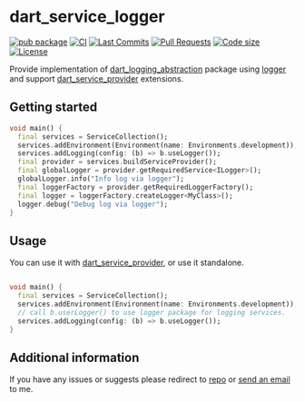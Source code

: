 <!-- 
This README describes the package. If you publish this package to pub.dev,
this README's contents appear on the landing page for your package.

For information about how to write a good package README, see the guide for
[writing package pages](https://dart.dev/tools/pub/writing-package-pages). 

For general information about developing packages, see the Dart guide for
[creating packages](https://dart.dev/guides/libraries/create-packages)
and the Flutter guide for
[developing packages and plugins](https://flutter.dev/to/develop-packages). 
-->

# dart_service_logger

[![pub package](https://img.shields.io/pub/v/dart_service_logger?logo=dart&logoColor=00b9fc)](https://pub.dev/packages/dart_service_logger)
[![CI](https://img.shields.io/github/actions/workflow/status/codelovercc/dart_service_logger/dart.yml?branch=main&logo=github-actions&logoColor=white)](https://github.com/codelovercc/dart_service_logger/actions)
[![Last Commits](https://img.shields.io/github/last-commit/codelovercc/dart_service_logger?logo=git&logoColor=white)](https://github.com/codelovercc/dart_service_logger/commits/main)
[![Pull Requests](https://img.shields.io/github/issues-pr/codelovercc/dart_service_logger?logo=github&logoColor=white)](https://github.com/codelovercc/dart_service_logger/pulls)
[![Code size](https://img.shields.io/github/languages/code-size/codelovercc/dart_service_logger?logo=github&logoColor=white)](https://github.com/codelovercc/dart_service_logger)
[![License](https://img.shields.io/github/license/codelovercc/dart_service_logger?logo=open-source-initiative&logoColor=green)](https://github.com/codelovercc/dart_service_logger/blob/main/LICENSE)

Provide implementation
of [dart_logging_abstraction](https://pub.dev/packages/dart_logging_abstraction) package
using [logger](https://pub.dev/packages/logger) and
support [dart_service_provider](https://pub.dev/packages/dart_service_provider) extensions.

## Getting started

```dart
void main() {
  final services = ServiceCollection();
  services.addEnvironment(Environment(name: Environments.development));
  services.addLogging(config: (b) => b.useLogger());
  final provider = services.buildServiceProvider();
  final globalLogger = provider.getRequiredService<ILogger>();
  globalLogger.info("Info log via logger");
  final loggerFactory = provider.getRequiredLoggerFactory();
  final logger = loggerFactory.createLogger<MyClass>();
  logger.debug("Debug log via logger");
}
```

## Usage

You can use it with [dart_service_provider](https://pub.dev/packages/dart_service_provider), or use
it standalone.

```dart

void main() {
  final services = ServiceCollection();
  services.addEnvironment(Environment(name: Environments.development));
  // call b.userLogger() to use logger package for logging services.
  services.addLogging(config: (b) => b.useLogger());
}

```

## Additional information

If you have any issues or suggests please redirect
to [repo](https://github.com/codelovercc/dart_service_logger)
or [send an email](mailto:codelovercc@gmail.com) to me.
